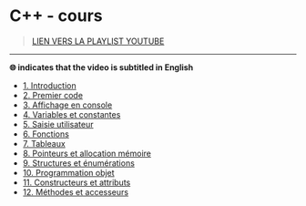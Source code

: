 # C++ - cours

> [LIEN VERS LA PLAYLIST YOUTUBE](https://www.youtube.com/playlist?list=PLrSOXFDHBtfFiuDVCjWgQZOeaVws7eQmf)

---

**🌐 indicates that the video is subtitled in English**

+ [1. Introduction](https://www.youtube.com/watch?v=o9sIrvpH_ic)
+ [2. Premier code](https://www.youtube.com/watch?v=hwZTgl7puU0)
+ [3. Affichage en console](https://www.youtube.com/watch?v=CMx1WOVXkW0)
+ [4. Variables et constantes](https://www.youtube.com/watch?v=1cfrnPkXIOI)
+ [5. Saisie utilisateur](https://www.youtube.com/watch?v=wqTRMfdkoNA)
+ [6. Fonctions](https://www.youtube.com/watch?v=KlsD_zFgFRk)
+ [7. Tableaux](https://www.youtube.com/watch?v=IhRBe5pwgG4)
+ [8. Pointeurs et allocation mémoire](https://www.youtube.com/watch?v=k0hlWQKk7d8)
+ [9. Structures et énumérations](https://www.youtube.com/watch?v=8F3MDdqcr5g)
+ [10. Programmation objet](https://www.youtube.com/watch?v=I3VH14g0eMk)
+ [11. Constructeurs et attributs](https://www.youtube.com/watch?v=s6dnU0MEUms)
+ [12. Méthodes et accesseurs](https://www.youtube.com/watch?v=i92LckCRooA)
